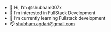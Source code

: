 - 👋 Hi, I’m @shubham007x
- 👀 I’m interested in FullStack Development
- 🌱 I’m currently learning Fullstack development
- 📫 shubham.agdari@gmail.com

<!---
shubham007x/shubham007x is a ✨ special ✨ repository because its `README.md` (this file) appears on your GitHub profile.
You can click the Preview link to take a look at your changes.
--->
